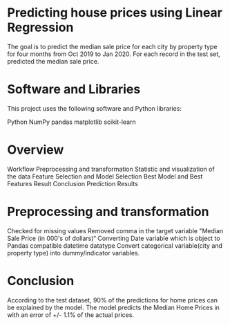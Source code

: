 # Predicting house prices using Linear Regression

The goal is to predict the median sale price for each city by property type for four months from Oct 2019 to Jan 2020. 
For each record in the test set, predicted the median sale price.

# Software and Libraries

This project uses the following software and Python libraries:

 Python
 NumPy
 pandas
 matplotlib
 scikit-learn

# Overview

 Workflow
 Preprocessing and transformation
 Statistic and visualization of the data
 Feature Selection and Model Selection 
 Best Model and Best Features
 Result
 Conclusion
 Prediction Results
 
 
 # Preprocessing and transformation
 
 Checked for missing values
 Removed comma in the target variable "Median Sale Price (in 000's of dollars)“
 Converting Date variable which is object to Pandas compatible datetime datatype
 Convert categorical variable(city and property type) into dummy/indicator variables.

# Conclusion

According to the test dataset, 90% of the predictions for home prices can be explained by the model. The model predicts the Median Home Prices in with an error of +/- 1.1% of the actual prices.
